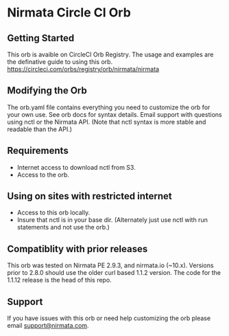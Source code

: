 # Nirmata Circle CI Orb

## Getting Started
This orb is avaible on CircleCI Orb Registry.  The usage and examples are the definative guide to using this orb.
https://circleci.com/orbs/registry/orb/nirmata/nirmata

## Modifying the Orb
The orb.yaml file contains everything you need to customize the orb for your own use.  See orb docs for syntax details.  Email support with questions using nctl or the Nirmata API.  (Note that nctl syntax is more stable and readable than the API.)

## Requirements
- Internet access to download nctl from S3.
- Access to the orb.

## Using on sites with restricted internet
- Access to this orb locally.
- Insure that nctl is in your base dir.
(Alternately just use nctl with run statements and not use the orb.)
  
## Compatiblity with prior releases
 This orb was tested on Nirmata PE 2.9.3, and nirmata.io (~10.x).  Versions prior to 2.8.0 should use the older curl based 1.1.2 version.  The code for the 1.1.12 release is the head of this repo.

## Support 
  If you have issues with this orb or need help customizing the orb please email support@nirmata.com.
